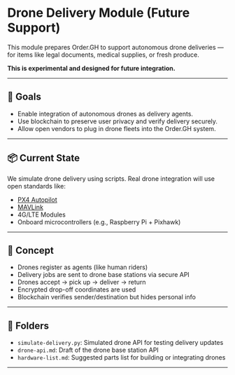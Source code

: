 # Drone Delivery Module (Future Support)

This module prepares Order.GH to support autonomous drone deliveries — for items like legal documents, medical supplies, or fresh produce.

**This is experimental and designed for future integration.**

---

## 🎯 Goals

- Enable integration of autonomous drones as delivery agents.
- Use blockchain to preserve user privacy and verify delivery securely.
- Allow open vendors to plug in drone fleets into the Order.GH system.

---

## 📦 Current State

We simulate drone delivery using scripts. Real drone integration will use open standards like:

- [PX4 Autopilot](https://px4.io/)
- [MAVLink](https://mavlink.io/en/)
- 4G/LTE Modules
- Onboard microcontrollers (e.g., Raspberry Pi + Pixhawk)

---

## 🧠 Concept

- Drones register as agents (like human riders)
- Delivery jobs are sent to drone base stations via secure API
- Drones accept → pick up → deliver → return
- Encrypted drop-off coordinates are used
- Blockchain verifies sender/destination but hides personal info

---

## 🔧 Folders

- `simulate-delivery.py`: Simulated drone API for testing delivery updates
- `drone-api.md`: Draft of the drone base station API
- `hardware-list.md`: Suggested parts list for building or integrating drones

---
